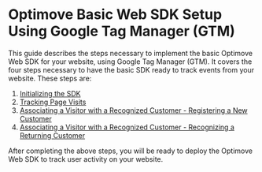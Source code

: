 # Optimove Basic Web SDK Setup Using Google Tag Manager (GTM)

This guide describes the steps necessary to implement the basic Optimove Web SDK for your website, using Google Tag Manager (GTM). It covers the four steps necessary to have the basic SDK ready to track events from  your website. These steps are:

1. [Initializing the SDK](https://github.com/optimove-tech/Web-SDK-Integration-Guide-V3/blob/main/Web-SDK-Basic-Code-Setup/1.%20Initializing%20the%20SDK.md)
1. [Tracking Page Visits](https://github.com/optimove-tech/Web-SDK-Integration-Guide-V3/blob/main/Web-SDK-Basic-Code-Setup/2.%20Tracking%20page%20visits.md)
1. [Associating a Visitor with a Recognized Customer - Registering a New Customer](https://github.com/optimove-tech/Web-SDK-Integration-Guide-V3/blob/main/Web-SDK-Basic-Code-Setup/3c.%20Registering%20a%20new%20customer.md)
1. [Associating a Visitor with a Recognized Customer - Recognizing a Returning Customer](https://github.com/optimove-tech/Web-SDK-Integration-Guide-V3/blob/main/Web-SDK-Basic-Code-Setup/3b.%20Recognizing%20a%20returning%20customer.md)

  
After completing the above steps, you will be ready to deploy the Optimove Web SDK to track user activity on your website.
